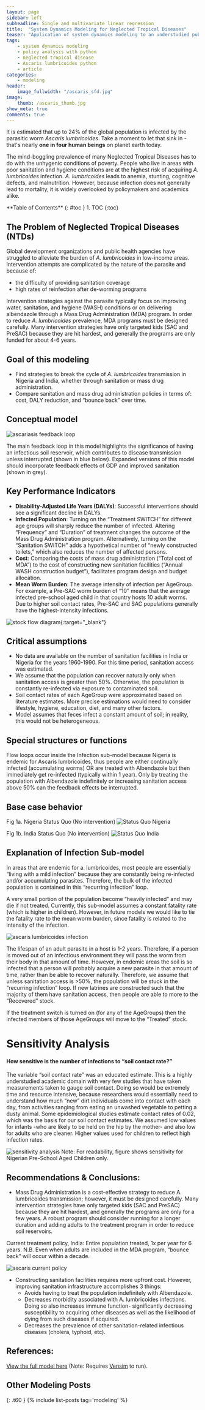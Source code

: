 ```yaml
---
layout: page
sidebar: left
subheadline: Single and multivariate linear regression
title:  "System Dynamics Modeling for Neglected Tropical Diseases"
teaser: "Application of system dynamics modeling to an understudied public health problem."
tags:
    - system dynamics modeling
    - policy analysis with python
    - neglected tropical disease
    - Ascaris lumbricoides python
    - article
categories:
    - modeling
header:
    image_fullwidth: "/ascaris_sfd.jpg"
image:
    thumb: /ascaris_thumb.jpg
show_meta: true
comments: true
---
```


It is estimated that up to 24% of the global population is infected by the parasitic worm *Ascaris lumbricoides*. Take a moment to let that sink in - that's nearly **one in four human beings** on planet earth today.

The mind-boggling prevalence of many Neglected Tropical Diseases has to do with the unhygenic conditions of poverty. People who live in areas with poor sanitation and hygiene conditions are at the highest risk of acquiring *A. lumbricoides* infection. *A. lumbricoides* leads to anemia, stunting, cognitive defects, and malnutrition. However, because infection does not generally lead to mortality, it is widely overlooked by policymakers and academics alike.

<div class="panel radius" markdown="1">
**Table of Contents**
{: #toc }
1.  TOC
{:toc}
</div>

## The Problem of Neglected Tropical Diseases (NTDs)
Global development organizations and public health agencies have struggled to alleviate the burden of *A. lumbricoides* in low-income areas. Intervention attempts are complicated by the nature of the parasite and because of:
- the difficulty of providing sanitation coverage
- high rates of reinfection after de-worming programs

Intervention strategies against the parasite typically focus on improving water, sanitation, and hygiene (WASH) conditions or on delivering albendazole through a Mass Drug Administration (MDA) program. In order to reduce *A. lumbricoides* prevalence, MDA programs must be designed carefully. Many intervention strategies have only targeted kids (SAC and PreSAC) because they are hit hardest, and generally the programs are only funded for about 4-6 years.

## Goal of this modeling
* Find strategies to break the cycle of *A. lumbricoides* transmission in Nigeria and India, whether through sanitation or mass drug administration.
* Compare sanitation and mass drug administration policies in terms of: cost, DALY reduction, and “bounce back” over time.

## Conceptual model

![ascariasis feedback loop]({{site.baseurl}}/images/ascaris.jpg)

The main feedback loop in this model highlights the significance of having an infectious soil reservoir, which contributes to disease transmission unless interrupted (shown in blue below). Expanded versions of this model should incorporate feedback effects of GDP and improved sanitation (shown in grey).


## Key Performance Indicators
* **Disability-Adjusted Life Years (DALYs)**: Successful interventions should see a significant decline in DALYs.
* **Infected Population**: Turning on the “Treatment SWITCH” for different age groups will sharply reduce the number of infected. Altering “Frequency” and “Duration” of treatment changes the outcome of the Mass Drug Administration program. Alternatively, turning on the “Sanitation SWITCH” adds a hypothetical number of “newly constructed toilets,” which also reduces the number of affected persons.
* **Cost**: Comparing the costs of mass drug administration (“Total cost of MDA”) to the cost of constructing new sanitation facilities (“Annual WASH construction budget”), facilitates program design and budget allocation.
* **Mean Worm Burden**: The average intensity of infection per AgeGroup. For example, a Pre-SAC worm burden of “10” means that the average infected pre-school aged child in that country hosts 10 adult worms. Due to higher soil contact rates, Pre-SAC and SAC populations generally have the highest-intensity infections.

![stock flow diagram]({{site.baseurl}}/images/ascaris_sfd.jpg){:target="_blank"}

## Critical assumptions
* No data are available on the number of sanitation facilities in India or Nigeria for the years 1960-1990. For this time period, sanitation access was estimated.  
* We assume that the population can recover naturally only when sanitation access is greater than 50%. Otherwise, the population is constantly re-infected via exposure to contaminated soil.
* Soil contact rates of each AgeGroup were approximated based on literature estimates. More precise estimations would need to consider lifestyle, hygiene, education, diet, and many other factors.
* Model assumes that feces infect a constant amount of soil; in reality, this would not be heterogeneous.

## Special structures or functions
Flow loops occur inside the Infection sub-model because Nigeria is endemic for Ascaris lumbricoides, thus people are either continually infected (accumulating worms) OR are treated with Albendazole but then immediately get re-infected (typically within 1 year). Only by treating the population with Albendazole indefinitely or increasing sanitation access above 50% can the feedback effects be interrupted.

## Base case behavior
Fig 1a. Nigeria Status Quo (No intervention)
![Status Quo Nigeria]({{site.baseurl}}/images/ascaris_nigeria_base.jpg)

Fig 1b. India Status Quo (No intervention)
![Status Quo India]({{site.baseurl}}/images/ascaris_india_base.jpg)

## Explanation of Infection Sub-model
In areas that are endemic for a. lumbricoides, most people are essentially “living with a mild infection” because they are constantly being re-infected and/or accumulating parasites. Therefore, the bulk of the infected population is contained in this “recurring infection” loop.

A very small portion of the population become “heavily infected” and may die if not treated. Currently, this sub-model assumes a constant fatality rate (which is higher in children). However, in future models we would like to tie the fatality rate to the mean worm burden, since fatality is related to the intensity of the infection.

![ascaris lumbricoides infection]({{site.baseurl}}/images/ascaris_inf_sub.jpg)

The lifespan of an adult parasite in a host is 1-2 years. Therefore, if a person is moved out of an infectious environment they will pass the worm from their body in that amount of time. However, in endemic areas the soil is so infected that a person will probably acquire a new parasite in that amount of time, rather than be able to recover naturally. Therefore, we assume that unless sanitation access is >50%, the population will be stuck in the “recurring infection” loop. If new latrines are constructed such that the majority of them have sanitation access, then people are able to more to the “Recovered” stock.

If the treatment switch is turned on (for any of the AgeGroups) then the infected members of those AgeGroups will move to the “Treated” stock.


# Sensitivity Analysis
#### How sensitive is the number of infections to “soil contact rate?”
The variable “soil contact rate” was an educated estimate. This is a highly understudied academic domain with very few studies that have taken measurements taken to gauge soil contact. Doing so would be extremely time and resource intensive, because researchers would essentially need to understand how much “new” dirt individuals come into contact with each day, from activities ranging from eating an unwashed vegetable to petting a dusty animal. Some epidemiological studies estimate contact rates of 0.02, which was the basis for our soil contact estimates. We assumed low values for infants -who are likely to be held on the hip by the mother- and also low for adults who are cleaner. Higher values used for children to reflect high infection rates.

![sensitivity analysis]({{site.baseurl}}/images/ascaris_SA.jpg)
Note: For readability, figure shows sensitivity for Nigerian Pre-School Aged Children only.

## Recommendations & Conclusions:
* Mass Drug Administration is a cost-effective strategy to reduce A. lumbricoides transmission; however, it must be designed carefully. Many intervention strategies have only targeted kids (SAC and PreSAC) because they are hit hardest, and generally the programs are only for a few years. A robust program should consider running for a longer duration and adding adults to the treatment program in order to reduce soil reservoirs.

Current treatment policy, India: Entire population treated, 1x per year for 6 years. N.B. Even when adults are included in the MDA program, “bounce back” will occur within a decade.

![ascaris current policy]({{site.baseurl}}/images/ascaris_bounce_back.jpg)

* Constructing sanitation facilities requires more upfront cost. However, improving sanitation infrastructure accomplishes 3 things:
  * Avoids having to treat the population indefinitely with Albendazole.
  * Decreases morbidity associated with A. lumbricoides infections. Doing so also increases immune function- significantly decreasing susceptibility to acquiring other diseases as well as the likelihood of dying from such diseases if acquired.
  * Decreases the prevalence of other sanitation-related infectious diseases (cholera, typhoid, etc).  

## References:
[View the full model here](https://github.com/shannongross/code_support/tree/master/vensim_population_model)
(Note: Requires [Vensim](https://vensim.com/vensim-software/) to run).


## Other Modeling Posts
{: .t60 }
{% include list-posts tag='modeling' %}
